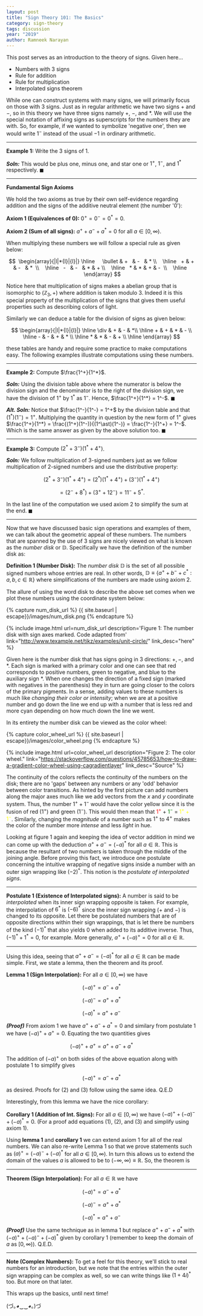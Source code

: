 ```yaml
---
layout: post
title: "Sign Theory 101: The Basics"
category: sign-theory
tags: discussion
year: "2019"
author: Ramneek Narayan
---
```


This post serves as an introduction to the theory of signs. Given here...

* Numbers with 3 signs
* Rule for addition
* Rule for multiplication
* Interpolated signs theorem

While one can construct systems with many signs, we will primarily focus on those with 3 signs. Just as in regular arithmetic we have two signs $+$ and $-$, so in this theory we have three signs namely $+$, $-$, and $*$. We will use the special notation of affixing signs as superscripts for the numbers they are with. So, for example, if we wanted to symbolize 'negative one', then we would write $1^-$ instead of the usual $-1$ in ordinary arithmetic.

---

**Example 1:** Write the 3 signs of $1$.

***Soln:*** This would be plus one, minus one, and star one or $1^+$, $1^-$, and $1^*$ respectively. $\blacksquare$

---

**Fundamental Sign Axioms**

We hold the two axioms as true by their own self-evidence regarding addition and the signs of the additive neutral element (the number '0'):

**Axiom 1 (Equivalences of 0):** $0^+ = 0^- = 0^*= 0$.

**Axiom 2 (Sum of all signs):** $a^+ + a^- + a^* = 0$ for all $a \in [0, \infty)$.

When multiplying these numbers we will follow a special rule as given below:

$$
				 \begin{array}{|l|*{l}|{l}|}    \hline     \bullet  & +   & -   & * \\    \hline    +  & +  & -   & *  \\    \hline    -   & -   & * & + \\    \hline    * & * & + & -  \\    \hline    \end{array}
$$

Notice here that multiplication of signs makes a abelian group that is isomorphic to $(\mathbb{Z}_3, +)$ where addition is taken modulo 3. Indeed it is this special property of the multiplication of the signs that gives them useful properties such as describing colors of light.

Similarly we can deduce a table for the division of signs as given below:

$$
\begin{array}{|l|*{l}|{l}|}
		\hline
     \div  & +   & - & *\\
    \hline
    +  & + & *   & -  \\
    \hline
    -   & -   & + & * \\
    \hline
    * & * & - & +  \\
    \hline
    \end{array}
$$

these tables are handy and require some practice to make computations easy. The following examples illustrate computations using these numbers.

---

**Example 2:** Compute $\frac{1^+}{1^*}$.

***Soln:*** Using the division table above where the numerator is below the division sign and the denominator is to the right of the division sign, we have the division of $1^+$ by $1^{\ast}$ as $1^-$. Hence, $\frac{1^+}{1^*} = 1^-$. $\blacksquare$


***Alt. Soln:*** Notice that $\frac{1^-}{1^-} = 1^+$ by the division table and that $(1^\ast)(1^-) = 1^+$. Multiplying the quantity in question by the new form of $1^+$ gives $\frac{1^+}{1^*} = \frac{(1^+)(1^-)}{(1^\ast)(1^-)} = \frac{1^-}{1^+} = 1^-$. Which is the same answer as given by the above solution too. $\blacksquare$

---

**Example 3:** Compute $(2^* + 3^-)(1^* + 4^+)$.

***Soln:*** We follow multiplication of 3-signed numbers just as we follow multiplication of 2-signed numbers and use the distributive property:

$$(2^* + 3^-)(1^* + 4^+) = (2^*)(1^* + 4^+) + (3^-)(1^* + 4^+)$$

$$= (2^- + 8^*) + (3^+ + 12^-) = 11^- + 5^*.$$

In the last line of the computation we used axiom 2 to simplify the sum at the end. $\blacksquare$

---

Now that we have discussed basic sign operations and examples of them, we can talk about the geometric appeal of these numbers. The numbers that are spanned by the use of 3 signs are nicely viewed on what is known as the *number disk* or $\mathbb{D}$. Specifically we have the definition of the number disk as:


**Definition 1 (Number Disk):** The *number disk* $\mathbb{D}$ is the set of all possible signed numbers whose entries are real. In other words, $\mathbb{D} \equiv \lbrace a^+ + b^- + c^*: a,b,c \in \mathbb{R}\rbrace$ where simplifications of the numbers are made using axiom 2.


The allure of using the word disk to describe the above set comes when we plot these numbers using the coordinate system below:

{% capture num_disk_url %}
{{ site.baseurl | escape}}/images/num_disk.png
{% endcapture %}

{% include image.html url=num_disk_url description='Figure 1: The number disk with sign axes marked. Code adapted from' link="http://www.texample.net/tikz/examples/unit-circle/" link_desc="here" %}

Given here is the number disk that has signs going in 3 directions: $+, -,$ and $\ast$. Each sign is marked with a primary color and one can see that red corresponds to positive numbers, green to negative, and blue to the auxiliary sign $\ast$. When one changes the direction of a fixed sign (marked with negatives in the parenthesis) they in turn are going closer to the colors of the primary pigments. In a sense, adding values to these numbers is much like *changing their color or intensity*; when we are at a positive number and go down the line we end up with a number that is less red and more cyan depending on how much down the line we went.

In its entirety the number disk can be viewed as the color wheel:

{% capture color_wheel_url %}
{{ site.baseurl | escape}}/images/color_wheel.png
{% endcapture %}

{% include image.html url=color_wheel_url description="Figure 2: The color wheel." link="https://stackoverflow.com/questions/45785653/how-to-draw-a-gradient-color-wheel-using-cagradientlayer" link_desc="Source" %}

The continuity of the colors reflects the continuity of the numbers on the disk; there are no 'gaps' between any numbers or any 'odd' behavior between color transitions. As hinted by the first picture can add numbers along the major axes much like we add vectors from the $x$ and $y$ coordinate system. Thus, the number $1^+ + 1^-$ would have the color yellow since it is the fusion of red ($1^+$) and green ($1^-$). This would then mean that <span style="color:red">$1^+$</span> $+$ <span style="color:green">$1^-$</span> = <span style="color:yellow">$1^+ + 1^-$</span>. Similarly, changing the *magnitude* of a number such as $1^+$ to $4^+$ makes the color of the number more *intense* and less *light* in hue.

Looking at figure 1 again and keeping the idea of vector addition in mind we can come up with the deduction $a^+ + a^- = (-a)^\ast$ for all $a \in \mathbb{R}$. This is because the resultant of two numbers is taken through the middle of the joining angle. Before proving this fact, we introduce one postulate concerning the intuitive wrapping of negative signs inside a number with an outer sign wrapping like $(-2)^\ast$. This notion is the *postulate of interpolated signs*.

---

**Postulate 1 (Existence of Interpolated signs):** A number is said to be *interpolated* when its inner sign wrapping opposite is taken. For example, the interpolation of $6^\ast$ is $(-6)^\ast$ since the inner sign wrapping ($+$ and $-$) is changed to its opposite. Let there be postulated numbers that are of opposite directions within their sign wrappings, that is let there be numbers of the kind $(-1)^\ast$ that also yields $0$ when added to its additive inverse. Thus, $(-1)^\ast + 1^\ast = 0$, for example. More generally, $a^+ + (-a)^+ = 0$ for all $a \in \mathbb{R}$.

---

Using this idea, seeing that $a^+ + a^- = (-a)^\ast$ for all $a \in \mathbb{R}$ can be made simple. First, we state a lemma, then the theorem and its proof.

**Lemma 1 (Sign Interpolation):**
For all $a \in [0, \infty)$ we have

$$
\begin{equation}(-a)^+ = a^- + a^*\end{equation}
$$

$$
\begin{equation}(-a)^- = a^+ + a^*\end{equation}
$$

$$
\begin{equation}(-a)^* = a^+ + a^-\end{equation}
$$

***(Proof)*** From axiom 1 we have $a^+ + a^- + a^\ast = 0$ and similary from postulate 1 we have $(-a)^+ + a^+ = 0$. Equating the two quantities gives

$$
\begin{equation} (-a)^+ + a^+ = a^+ + a^- + a^\ast\end{equation}
$$

The addition of $(-a)^+$ on both sides of the above equation along with postulate 1 to simplify gives

$$
(-a)^+ = a^- + a^\ast
$$

as desired. Proofs for $(2)$ and $(3)$ follow using the same idea. Q.E.D

Interestingly, from this lemma we have the nice corollary:

**Corollary 1 (Addition of Int. Signs):** For all $a \in [0, \infty)$ we have $(-a)^+ + (-a)^- + (-a)^\ast = 0$. (For a proof add equations $(1)$, $(2)$, and $(3)$ and simplify using axiom 1).

Using **lemma 1** and **corollary 1** we can extend axiom 1 for all of the real numbers. We can also re-write Lemma 1 so that we prove statements such as $(a)^+ = (-a)^- + (-a)^\ast$ for all $a \in [0, \infty)$. In turn this allows us to extend the domain of the values $a$ is allowed to be to $(-\infty, \infty) \equiv \mathbb{R}$. So, the theorem is

---

**Theorem (Sign Interpolation):** For all $a \in \mathbb{R}$ we have

$$
\begin{equation}(-a)^+ = a^- + a^*\end{equation}
$$

$$
\begin{equation}(-a)^- = a^+ + a^*\end{equation}
$$

$$
\begin{equation}(-a)^* = a^+ + a^-\end{equation}
$$

***(Proof)*** Use the same technique as in lemma 1 but replace $a^+ + a^- + a^\ast$ with $(-a)^+ + (-a)^- + (-a)^\ast$ given by corollary 1 (remember to keep the domain of $a$ as $[0, \infty)$). Q.E.D.

---

**Note (Complex Numbers):** To get a feel for this theory, we'll stick to real numbers for an introduction, but we note that the entries within the outer sign wrapping can be complex as well, so we can write things like $(1 + 4i)^\ast$ too. But more on that later.

This wraps up the basics, until next time! <i class="fas fa-meteor"></i>

(づ｡◕‿‿◕｡)づ
